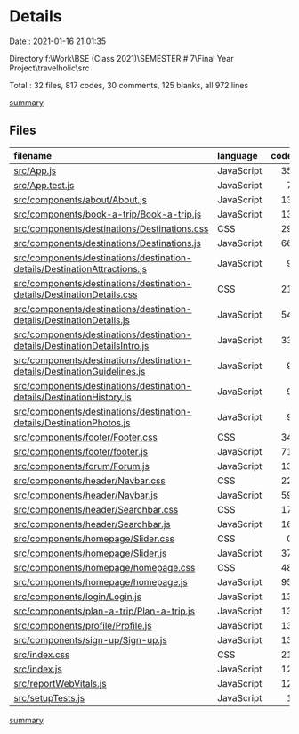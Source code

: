 # Details

Date : 2021-01-16 21:01:35

Directory f:\Work\BSE (Class 2021)\SEMESTER # 7\Final Year Project\travelholic\src

Total : 32 files,  817 codes, 30 comments, 125 blanks, all 972 lines

[summary](results.md)

## Files
| filename | language | code | comment | blank | total |
| :--- | :--- | ---: | ---: | ---: | ---: |
| [src/App.js](/src/App.js) | JavaScript | 35 | 1 | 5 | 41 |
| [src/App.test.js](/src/App.test.js) | JavaScript | 7 | 0 | 2 | 9 |
| [src/components/about/About.js](/src/components/about/About.js) | JavaScript | 13 | 1 | 3 | 17 |
| [src/components/book-a-trip/Book-a-trip.js](/src/components/book-a-trip/Book-a-trip.js) | JavaScript | 13 | 1 | 3 | 17 |
| [src/components/destinations/Destinations.css](/src/components/destinations/Destinations.css) | CSS | 29 | 0 | 3 | 32 |
| [src/components/destinations/Destinations.js](/src/components/destinations/Destinations.js) | JavaScript | 66 | 2 | 8 | 76 |
| [src/components/destinations/destination-details/DestinationAttractions.js](/src/components/destinations/destination-details/DestinationAttractions.js) | JavaScript | 9 | 0 | 4 | 13 |
| [src/components/destinations/destination-details/DestinationDetails.css](/src/components/destinations/destination-details/DestinationDetails.css) | CSS | 21 | 0 | 3 | 24 |
| [src/components/destinations/destination-details/DestinationDetails.js](/src/components/destinations/destination-details/DestinationDetails.js) | JavaScript | 54 | 6 | 13 | 73 |
| [src/components/destinations/destination-details/DestinationDetailsIntro.js](/src/components/destinations/destination-details/DestinationDetailsIntro.js) | JavaScript | 33 | 1 | 3 | 37 |
| [src/components/destinations/destination-details/DestinationGuidelines.js](/src/components/destinations/destination-details/DestinationGuidelines.js) | JavaScript | 9 | 0 | 4 | 13 |
| [src/components/destinations/destination-details/DestinationHistory.js](/src/components/destinations/destination-details/DestinationHistory.js) | JavaScript | 9 | 0 | 4 | 13 |
| [src/components/destinations/destination-details/DestinationPhotos.js](/src/components/destinations/destination-details/DestinationPhotos.js) | JavaScript | 9 | 0 | 4 | 13 |
| [src/components/footer/Footer.css](/src/components/footer/Footer.css) | CSS | 34 | 0 | 1 | 35 |
| [src/components/footer/footer.js](/src/components/footer/footer.js) | JavaScript | 71 | 0 | 5 | 76 |
| [src/components/forum/Forum.js](/src/components/forum/Forum.js) | JavaScript | 13 | 1 | 4 | 18 |
| [src/components/header/Navbar.css](/src/components/header/Navbar.css) | CSS | 22 | 0 | 1 | 23 |
| [src/components/header/Navbar.js](/src/components/header/Navbar.js) | JavaScript | 59 | 0 | 3 | 62 |
| [src/components/header/Searchbar.css](/src/components/header/Searchbar.css) | CSS | 17 | 0 | 3 | 20 |
| [src/components/header/Searchbar.js](/src/components/header/Searchbar.js) | JavaScript | 16 | 0 | 7 | 23 |
| [src/components/homepage/Slider.css](/src/components/homepage/Slider.css) | CSS | 0 | 0 | 1 | 1 |
| [src/components/homepage/Slider.js](/src/components/homepage/Slider.js) | JavaScript | 37 | 0 | 4 | 41 |
| [src/components/homepage/homepage.css](/src/components/homepage/homepage.css) | CSS | 48 | 3 | 3 | 54 |
| [src/components/homepage/homepage.js](/src/components/homepage/homepage.js) | JavaScript | 95 | 3 | 12 | 110 |
| [src/components/login/Login.js](/src/components/login/Login.js) | JavaScript | 13 | 1 | 4 | 18 |
| [src/components/plan-a-trip/Plan-a-trip.js](/src/components/plan-a-trip/Plan-a-trip.js) | JavaScript | 13 | 1 | 3 | 17 |
| [src/components/profile/Profile.js](/src/components/profile/Profile.js) | JavaScript | 13 | 1 | 3 | 17 |
| [src/components/sign-up/Sign-up.js](/src/components/sign-up/Sign-up.js) | JavaScript | 13 | 1 | 4 | 18 |
| [src/index.css](/src/index.css) | CSS | 21 | 0 | 2 | 23 |
| [src/index.js](/src/index.js) | JavaScript | 12 | 3 | 3 | 18 |
| [src/reportWebVitals.js](/src/reportWebVitals.js) | JavaScript | 12 | 0 | 2 | 14 |
| [src/setupTests.js](/src/setupTests.js) | JavaScript | 1 | 4 | 1 | 6 |

[summary](results.md)